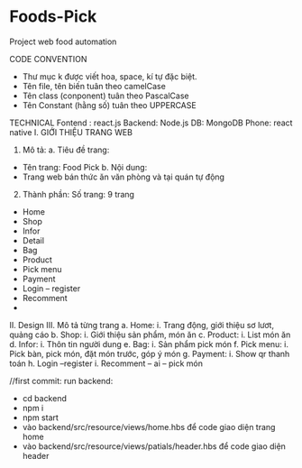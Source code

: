 # Foods-Pick
Project web food automation

CODE CONVENTION
- Thư mục k được viết hoa, space, kí tự đặc biệt.
- Tên file, tên biến tuân theo camelCase
- Tên class (conponent) tuân theo PascalCase
- Tên Constant (hằng số) tuân theo UPPERCASE

TECHNICAL
	Fontend : react.js
	Backend: Node.js
	DB: MongoDB
	Phone: react native
I.	GIỚI THIỆU TRANG WEB
1.	Mô tả:
a.	Tiêu đề trang: 
-	Tên trang: Food Pick
b.	Nội dung:
-	Trang web bán thức ăn văn phòng và tại quán tự động
2.	Thành phần:
Số trang: 9 trang
-	Home
-	Shop
-	Infor
-	Detail
-	Bag
-	Product
-	Pick menu
-	Payment
-	Login – register
-	Recomment
-	
II.	Design
III.	Mô tả từng trang
a.	Home: 
i.	Trang động, giới thiệu sơ lươt, quảng cáo
b.	Shop:
i.	Giới thiệu sản phẩm, món ăn
c.	Product:
i.	List món ăn
d.	Infor:
i.	Thôn tin người dung
e.	Bag:
i.	Sản phẩm pick món 
f.	Pick menu:
i.	Pick bàn, pick món, đặt món trước, góp ý món
g.	Payment:
i.	Show qr thanh toán
h.	Login –register
i.	Recomment – ai – pick món

//first commit:
run backend: 
- cd backend
- npm i
- npm start
- vào backend/src/resource/views/home.hbs để code giao diện trang home
- vào backend/src/resource/views/patials/header.hbs để code giao diện header


